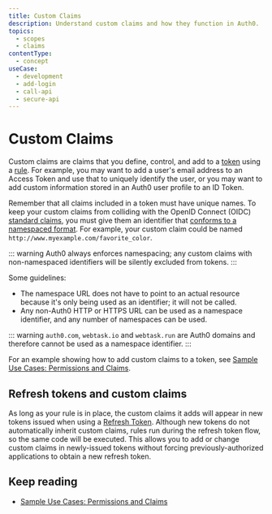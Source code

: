 ```yaml
---
title: Custom Claims
description: Understand custom claims and how they function in Auth0.
topics:
  - scopes
  - claims
contentType:
  - concept
useCase:
  - development
  - add-login
  - call-api
  - secure-api
---
```

# Custom Claims

Custom claims are claims that you define, control, and add to a [token](/tokens) using a [rule](/rules). For example, you may want to add a user's email address to an Access Token and use that to uniquely identify the user, or you may want to add custom information stored in an Auth0 user profile to an ID Token.

Remember that all claims included in a token must have unique names. To keep your custom claims from colliding with the OpenID Connect (OIDC) [standard claims](/scopes/current/oidc-scopes#standard-claims), you must give them an identifier that [conforms to a namespaced format](/api-auth/tutorials/adoption/scope-custom-claims). For example, your custom claim could be named `http://www.myexample.com/favorite_color`. 

::: warning
Auth0 always enforces namespacing; any custom claims with non-namespaced identifiers will be silently excluded from tokens.
:::

Some guidelines:

* The namespace URL does not have to point to an actual resource because it's only being used as an identifier; it will not be called.
* Any non-Auth0 HTTP or HTTPS URL can be used as a namespace identifier, and any number of namespaces can be used.

::: warning
`auth0.com`, `webtask.io` and `webtask.run` are Auth0 domains and therefore cannot be used as a namespace identifier.
:::

For an example showing how to add custom claims to a token, see [Sample Use Cases: Permissions and Claims](/scopes/current/sample-use-cases#add-custom-claims-to-a-token).


## Refresh tokens and custom claims

As long as your rule is in place, the custom claims it adds will appear in new tokens issued when using a [Refresh Token](/tokens/refresh-token/current). Although new tokens do not automatically inherit custom claims, rules run during the refresh token flow, so the same code will be executed. This allows you to add or change custom claims in newly-issued tokens without forcing previously-authorized applications to obtain a new refresh token.

## Keep reading

* [Sample Use Cases: Permissions and Claims](/scopes/current/sample-use-cases#add-custom-claims-to-a-token)
